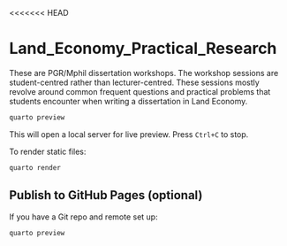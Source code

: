 <<<<<<< HEAD
# Land_Economy_Practical_Research
These are PGR/Mphil dissertation workshops. The workshop sessions are student-centred rather than lecturer-centred. These sessions mostly revolve around common frequent questions and practical problems that students encounter when writing a dissertation in Land Economy. 

```powershell
quarto preview
```
This will open a local server for live preview. Press `Ctrl+C` to stop.

To render static files:

```powershell
quarto render
```

## Publish to GitHub Pages (optional)

If you have a Git repo and remote set up:

```powershell
quarto preview

